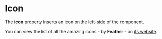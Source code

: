 # Icon

The **icon** property inserts an icon on the left-side of the component.

You can view the list of all the amazing icons - by **Feather** - on <a href="https://feathericons.com/" target="_blank">its website</a>.